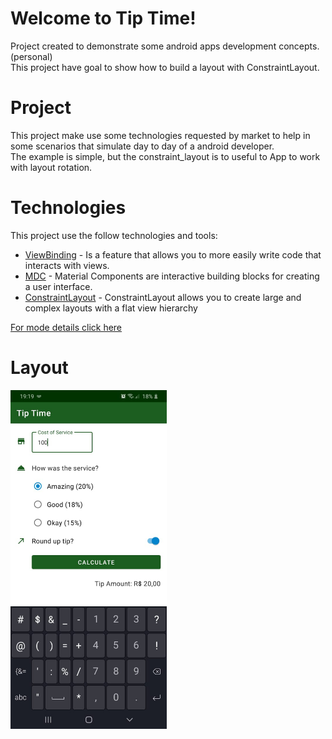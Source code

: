 # Welcome to Tip Time!
Project created to demonstrate some android apps development concepts. (personal)</br>
This project have goal to show how to build a layout with ConstraintLayout.

# Project
This project make use some technologies requested by market to help in some scenarios that simulate day to day of a android developer.</br>
The example is simple, but the constraint_layout is to useful to App to work with layout rotation.

# Technologies
This project use the follow technologies and tools:
- [ViewBinding](https://developer.android.com/topic/libraries/view-binding) - Is a feature that allows you to more easily write code that interacts with views.
- [MDC](https://material.io/components?platform=android) - Material Components are interactive building blocks for creating a user interface.
- [ConstraintLayout](https://developer.android.com/training/constraint-layout) - ConstraintLayout allows you to create large and complex layouts with a flat view hierarchy  

[For mode details click here](https://material.io/develop/android/docs/getting-started)
	
# Layout
<img src="https://github.com/dijoncavalcante/tip-time/blob/main/app/src/main/res/screenshot/layout-light.jpeg" width="250">
